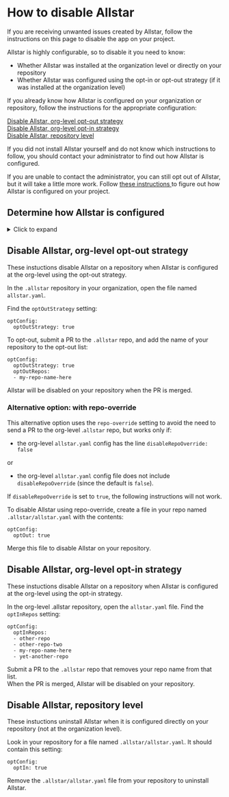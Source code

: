 # How to disable Allstar 
If you are receiving unwanted issues created by Allstar, follow the instructions on this page to disable the app on your project. 

Allstar is highly configurable, so to disable it you need to know:

-  Whether Allstar was installed at the organization level or directly on your
    repository
-  Whether Allstar was configured using the opt-in or opt-out strategy 
  (if it was installed at the organization level)

If you already know how Allstar is configured on your organization or repository,
follow the instructions for the appropriate configuration:

[Disable Allstar, org-level opt-out strategy](#disable-allstar-org-level-opt-out-strategy)  
[Disable Allstar, org-level opt-in strategy](#disable-allstar-org-level-opt-in-strategy)  
[Disable Allstar, repository level](#disable-allstar-repository-level)

If you did not install Allstar yourself and do not know which instructions to
follow, you should contact your administrator to find out how Allstar is
configured.

If you are unable to contact the administrator, you can still opt out of
Allstar, but it will take a little more work. Follow [these instructions
](#determine-how-allstar-is-configured)to figure out how Allstar is configured on your project. 

## Determine how Allstar is configured
<details>
  <summary>Click to expand</summary>

Follow these instructions if you are unable to contact your administrator to
find out how Allstar is configured on your organization or repository.

1. In your organization, find the repository named `.allstar`. 

1. In the `.allstar` repository, find the file named `allstar.yaml.`

1. In that file, look for a setting that says:

```
    optConfig:

      optOutStrategy: 
```

-  If `optOutStrategy` is set to `true`, Allstar is configured in the
    opt-out strategy. Follow the [opt-out strategy
    instructions](#heading=h.gnsv0s5t81xz).

-  If `optOutStrategy` is set to `false`, Allstar is configured in the
    opt-in strategy. Follow the [opt-in strategy
    instructions](#heading=h.ewhi4ihr9ws9).

If this setting, file, or repository does not exist, it means that your project has been opted-in elsewhere and you will need to determine where:

Check the org-level `allstar.yaml` file for your repo. It may look like this:

```
optConfig:
  optInRepos:
  - other-repo
  - other-repo-two
  - my-repo-name-here
  - yet-another-repo
```

If your repository is on the `optInRepos` list, follow the [opt-in strategy
instructions](#disable-allstar-org-level-opt-in-strategy).  
    
If your repository is not listed in the allstar.yaml file, it means Allstar is
configured directly on your repository. Follow the [repository-level instuctions](#disable-allstar-repository-level).
</details>

## Disable Allstar, org-level opt-out strategy

These instuctions disable Allstar on a repository when Allstar is configured at the org-level using the opt-out strategy. 
   
In the `.allstar` repository in your organization, open the file named
`allstar.yaml`.   

Find the `optOutStrategy` setting: 

```
optConfig:
  optOutStrategy: true
```

To opt-out, submit a PR to the `.allstar` repo, and add the name of your
repository to the opt-out list:

```
optConfig:
  optOutStrategy: true
  optOutRepos:
  - my-repo-name-here
```

Allstar will be disabled on your repository when the PR is merged. 

### Alternative option: with repo-override

This alternative option uses the `repo-override` setting to avoid the need to
send a PR to the org-level .`allstar` repo, but works only if:

-  the org-level `allstar.yaml` config has the line `disableRepoOverride:
    false` 

or 

-  the org-level `allstar.yaml` config file does not include
    `disableRepoOverride` (since the default is `false`).

If `disableRepoOverride` is set to `true`, the following instructions will not
work.  

To disable Allstar using repo-override, create a file in your repo named
`.allstar/allstar.yaml` with the contents:

```
optConfig:
  optOut: true
```

Merge this file to disable Allstar on your repository. 

## Disable Allstar, org-level opt-in strategy

These instuctions disable Allstar on a repository when Allstar is configured at the org-level using the opt-in strategy. 

In the org-level .allstar repository, open the `allstar.yaml` file. Find the
`optInRepos` setting:

```
optConfig:
  optInRepos:
  - other-repo
  - other-repo-two
  - my-repo-name-here
  - yet-another-repo
```

Submit a PR to the `.allstar` repo that removes your repo name from that list.  
When the PR is merged, Allstar will be disabled on your repository. 

## Disable Allstar, repository level
These instuctions uninstall Allstar when it is configured directly on your repository (not at the organization level). 

Look in your repository for a file named `.allstar/allstar.yaml`. It
    should contain this setting:

```
optConfig:
  optIn: true
```

Remove the `.allstar/allstar.yaml` file from your repository to
    uninstall Allstar.
